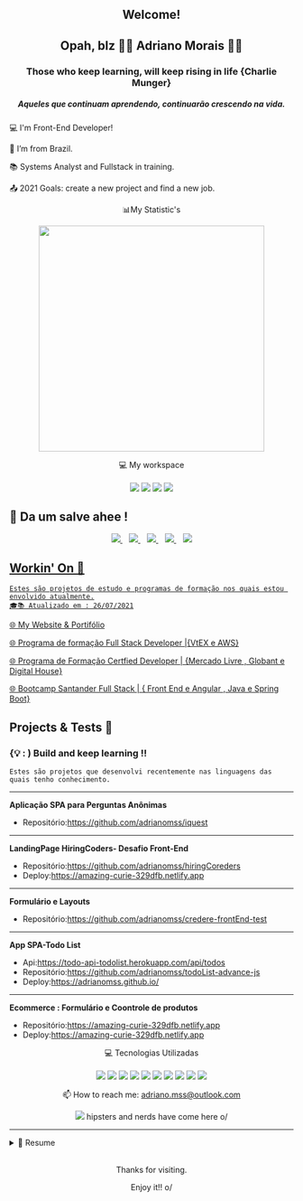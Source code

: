 
<h2 align='center'>
  Welcome!
</h2> 
<h2 align='center'>
  Opah, blz 🤜🤛 Adriano Morais 👨‍💻
</h2>

<h3 align="center">
Those who keep learning, will keep rising in life  {Charlie Munger}
</h3>
<h5 align="center" >Aqueles que continuam aprendendo, continuarão crescendo na vida.</h5>

:computer: I'm Front-End Developer!

:house_with_garden: I’m from Brazil.

:books: Systems Analyst and Fullstack in training.

:outbox_tray: 2021 Goals: create a new project and find a new job.

<p align='center'>
  📊My Statistic's</p>
<p align='center'>
 <a href="#"><img src="https://github-readme-stats.vercel.app/api?username=adrianomss&show_icons=true&count_private=true&theme=blue" width="400"></a>
</p>
<p align='center'>
  💻 My workspace<br/><br/>
  <img src="https://img.shields.io/badge/windows-%230078D6.svg?&style=for-the-badge&logo=windows&logoColor=white" />
  <img src="https://img.shields.io/badge/intel-core%20i7%206th-%230071C5.svg?&style=for-the-badge&logo=intel&logoColor=white" />
  <img src="https://img.shields.io/badge/RAM-8GB-%230071C5.svg?&style=for-the-badge&logoColor=white" />
  <img src="https://img.shields.io/badge/nvidia-gtx%201650-%2376B900.svg?&style=for-the-badge&logo=nvidia&logoColor=white" />
</p>

## 💬 Da um salve ahee ! 

<p align='center'>  
  <a href="https://www.linkedin.com/in/adriano-morais-10570167/">
    <img src="https://img.shields.io/badge/linkedin-%230077B5.svg?&style=for-the-badge&logo=linkedin&logoColor=white" />
  </a>&nbsp;&nbsp;
  <a href="https://instagram.com/adriano.mss">
    <img src="https://img.shields.io/badge/instagram-%23E4405F.svg?&style=for-the-badge&logo=instagram&logoColor=white" />
      </a>&nbsp;&nbsp;
  <a href="https://api.whatsapp.com/send?phone=5566999890940">
    <img src="https://img.shields.io/badge/WhatsApp-25D366F.svg?&style=for-the-badge&logo=Whatsapp&logoColor=white" />  
          </a>&nbsp;&nbsp;
  <a href="https://t.me/adrianomss">
    <img src="https://img.shields.io/badge/Telegram-2CA5E0.svg?&style=for-the-badge&logo=telegram&logoColor=white" />   
              </a>&nbsp;&nbsp;
  <a href='mailto:adriano.mss@outlook.com'>
    <img src="https://img.shields.io/badge/Meu email-0078D4.svg?&style=for-the-badge&logo=microsoft-outlook&logoColor=white"/>  
    </p>
    
## Workin' On  🔭
```
Estes são projetos de estudo e programas de formação nos quais estou envolvido atualmente.
🎓📚 Atualizado em : 26/07/2021
```
<p align='left'>
<a href="https://bincode.com.br/">🌐 My Website & Portifólio</a>
</p>

<p align='left'>
<a href="https://www.hiringcoders.com.br/">🌐 Programa de formação Full Stack Developer |{VtEX e AWS}</a>
</p>

<p align='left'>
<a href="https://assets.digitalhouse.com/content/br/course/certified-tech-developer-parttime.pdf">🌐 Programa de Formação Certfied Developer | {Mercado Livre , Globant e Digital House}</a>
</p>
<p align='left'>
<a href="https://web.digitalinnovation.one/track/santander-fullstack-developer?tab=path">🌐 Bootcamp Santander Full Stack | { Front End e Angular , Java e Spring Boot}</a>
</p>

## Projects & Tests  🚀
###  {💡 : ) Build and keep learning !!

```
Estes são projetos que desenvolvi recentemente nas linguagens das quais tenho conhecimento.
```
<hr>

**Aplicação SPA para Perguntas Anônimas**
* Repositório:https://github.com/adrianomss/iquest
<hr>

**LandingPage HiringCoders- Desafio Front-End**
* Repositório:https://github.com/adrianomss/hiringCoreders
* Deploy:https://amazing-curie-329dfb.netlify.app 

<hr>

**Formulário  e Layouts**
 * Repositório:https://github.com/adrianomss/credere-frontEnd-test

<hr>

**App SPA-Todo List**
* Api:https://todo-api-todolist.herokuapp.com/api/todos
* Repositório:https://github.com/adrianomss/todoList-advance-js
* Deploy:https://adrianomss.github.io/

<hr>

**Ecommerce : Formulário e Coontrole de produtos**
* Repositório:https://amazing-curie-329dfb.netlify.app
* Deploy:https://amazing-curie-329dfb.netlify.app

<p align='center'>
  💻 Tecnologias Utilizadas <br/><br/>
  <img src="https://img.shields.io/badge/HTML5-E34F26?style=for-the-badge&logo=html5&logoColor=white"/>
  <img src="https://img.shields.io/badge/JavaScript-F7DF1E?style=for-the-badge&logo=javascript&logoColor=black" />
  <img src="https://img.shields.io/badge/CSS3-1572B6?style=for-the-badge&logo=css3&logoColor=white" />
  <img src="https://img.shields.io/badge/Angular-DD0031?style=for-the-badge&logo=angular&logoColor=white" />
    <img src="https://img.shields.io/badge/Bootstrap-563D7C?style=for-the-badge&logo=bootstrap&logoColor=white" />
      <img src="https://img.shields.io/badge/npm-CB3837?style=for-the-badge&logo=npm&logoColor=white" />
        <img src="https://img.shields.io/badge/React-20232A?style=for-the-badge&logo=react&logoColor=61DAFB" />
                <img src="https://img.shields.io/badge/Heroku-430098?style=for-the-badge&logo=heroku&logoColor=white" />
                        <img src="https://img.shields.io/badge/Spring_Boot-F2F4F9?style=for-the-badge&logo=spring-boot" />
                                <img src="  
https://img.shields.io/badge/Node.js-339933?style=for-the-badge&logo=nodedotjs&logoColor=white" />
</p>

<p align='center'>
  📫 How to reach me: <a href='mailto:alexandreslima@outlook.com'>adriano.mss@outlook.com</a
</p>
<p align='center'>
  <a href="#"><img src="https://badges.pufler.dev/visits/adrianomss/adrianomss"></a> hipsters and nerds have come here  o/
</p>

-----
<details>
  <summary>📃 Resume</summary>


## Education

- 📖 **Analise e Desenvolvimento de Sistemas**\
📆 2015 - 2017\
📍 **Universidade Paulista** - Altamira-Pa, Brazil

- 📖 **Tecnico em Informática**\
📆 2018 - 2020\
📍 **Instituto de Educação Ciencia e Tecnologia -PA** - Alto Araguaia-Mt, Brazil

- 📖 **Ciências da Computação**\
📆 2018 - 2023\
📍 **Universidade Estadual de Mato Grosso** - Alto Araguaia-Mt, Brazil

## Experience

<img align="right" src="https://img.shields.io/badge/Wordpress-3498DB?logo=wordpress&logoColor=white" />
<img align="right" src="https://img.shields.io/badge/html5-E34F26?logo=html5&logoColor=white" />
<img align="right" src="https://img.shields.io/badge/css3-1572B6?logo=css3&logoColor=white" />
<img align="right" src="https://img.shields.io/badge/bootstrap-563D7C?logo=bootstrap&logoColor=white" />
<img align="right" src="https://img.shields.io/badge/Windows-0078D6?logo=windows&logoColor=white" />
<img align="right" src="https://img.shields.io/badge/Microsoft%20Excel-217346?logo=microsoft-excel&logoColor=white" />

<img align="right" src="https://img.shields.io/badge/Microsoft%20Office-D83B01?logo=microsoft-office&logoColor=white" />
</details>
&nbsp;&nbsp;
<p align="center">
 Thanks for visiting.
</p>
<p align="center">
Enjoy it!! o/
</p>
